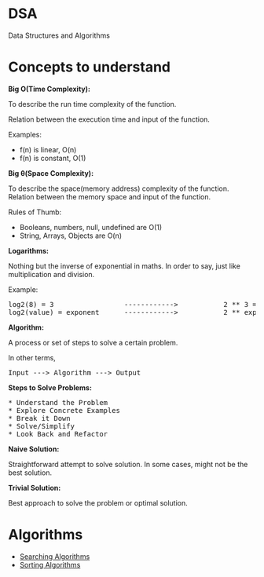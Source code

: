 # DSA

Data Structures and Algorithms

# Concepts to understand

<b>Big O(Time Complexity):</b>
<p>To describe the run time complexity of the function.</p>
<p>Relation between the execution time and input of the function.</p>
Examples:
<ul>
<li>f(n) is linear, O(n)</li>
<li>f(n) is constant, O(1)</li>
</ul>

<b>Big θ(Space Complexity):</b>
<p>To describe the space(memory address) complexity of the function. Relation between the memory space and input of the function.</p>
Rules of Thumb:
<ul>
<li>Booleans, numbers, null, undefined are O(1)</li>
<li>String, Arrays, Objects are O(n)</li>
</ul>

<b>Logarithms:</b>
<p>Nothing but the inverse of exponential in maths. In order to say, just like multiplication and division.</p>
Example:

<pre>
log2(8) = 3                 ------------>           2 ** 3 = 8
log2(value) = exponent      ------------>           2 ** exponent = value
</pre>

<b>Algorithm:</b>
<p>A process or set of steps to solve a certain problem.</p>
In other terms,
<pre>
Input ---> Algorithm ---> Output
</pre>

<b>Steps to Solve Problems:</b>
<pre>
* Understand the Problem
* Explore Concrete Examples
* Break it Down
* Solve/Simplify
* Look Back and Refactor
</pre>

<b>Naive Solution:</b>
<p>Straightforward attempt to solve solution. In some cases, might not be the best solution.</p>

<b>Trivial Solution:</b>
<p>Best approach to solve the problem or optimal solution.</p>

# Algorithms

<ul>
<li><a href="https://github.com/bhuvan2205/DSA/tree/main/searching-algorithms">Searching Algorithms</a></li>
<li><a href="https://github.com/bhuvan2205/DSA/tree/main/sorting-algorithms">Sorting Algorithms</a></li>
</ul>
